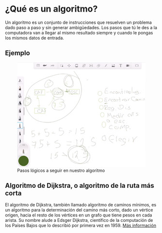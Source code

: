 # ¿Qué es un algoritmo?

Un algoritmo es un conjunto de instrucciones que resuelven un problema dado paso a paso y sin generar ambigüedades. Los pasos que tú le des a la computadora van a llegar al mismo resultado siempre y cuando le pongas los mismos datos de entrada.

## Ejemplo

<figure>
    <img id="img1" src="../../assets/introduccion_a_los_algoritmos/que_es_un_algoritmo/1.png" alt="img1"/>
    <figcaption>Pasos lógicos a seguir en nuestro algoritmo</figcaption>
</figure>

## Algoritmo de Dijkstra, o algoritmo de la ruta más corta

El algoritmo de Dijkstra, también llamado algoritmo de caminos mínimos, es un algoritmo para la determinación del camino más corto, dado un vértice origen, hacia el resto de los vértices en un grafo que tiene pesos en cada arista. Su nombre alude a Edsger Dijkstra, científico de la computación de los Países Bajos que lo describió por primera vez en 1959. [Más información](https://www.ecured.cu/Algoritmo_de_Dijkstra)